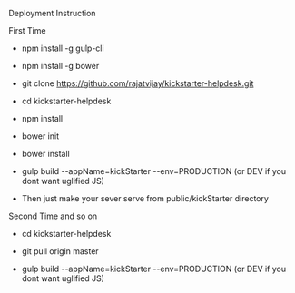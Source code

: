 Deployment Instruction

First Time
- npm install -g gulp-cli
- npm install -g bower

- git clone https://github.com/rajatvijay/kickstarter-helpdesk.git
- cd kickstarter-helpdesk

- npm install
- bower init
- bower install

- gulp build --appName=kickStarter --env=PRODUCTION (or DEV if you dont want uglified JS)

- Then just make your sever serve from public/kickStarter directory

Second Time and so on
- cd kickstarter-helpdesk


- git pull origin master
- gulp build --appName=kickStarter --env=PRODUCTION (or DEV if you dont want uglified JS)